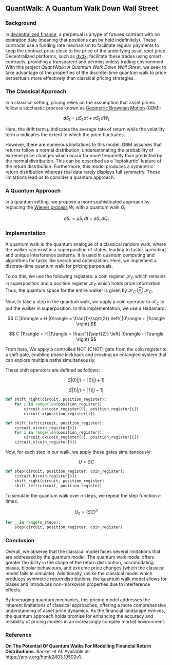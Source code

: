 ## QuantWalk: A Quantum Walk Down Wall Street

### Background

In [decentralized finance](https://ethereum.org/en/defi/), a perpetual is a type of futures contract with no expiration date (meaning that positions can be held indefinitely). These contracts use a funding rate mechanism to facilitate regular payments to keep the contract price close to the price of the underlying asset spot price. Decentralized platforms, such as [dydx](https://dydx.exchange/), facilitate these trades using smart contracts, providing a transparent and permissionless trading environment. With this project *QuantWalk: A Quantum Walk Down Wall Street*, we seek to take advantage of the properties of the discrete-time quantum walk to price perpertuals more effectively than classical pricing strategies.

### The Classical Approach

In a classical setting, pricing relies on the assumption that asset prices follow a stochastic process known as [Geometric Brownian Motion](https://en.wikipedia.org/wiki/Geometric_Brownian_motion) (GBM):

$$
dS_t = \mu S_t \, dt + \sigma S_t \, dW_t
$$

Here, the drift term $\mu$ indicates the average rate of return while the volatility term $\sigma$ indicates the extent to which the price fluctuates.

However, there are numerous limitations to this model: GBM assumes that returns follow a normal distribution, underestimating the probability of extreme price changes which occur far more frequently than predicted by the normal distribution. This can be described as a 'leptokurtic' feature of the return distribution. Furthermore, this model produces a symmetric return distribution whereas real data rarely displays full symmetry. These limitations lead us to consider a quantum approach.


### A Quantum Approach

In a quantum setting, we propose a more sophisticated approach by replacing the [Wiener process](https://en.wikipedia.org/wiki/Wiener_process) $W_t$ with a quantum walk $Q_t$:

$$
dS_t = \mu S_t \, dt + \sigma S_t \, dQ_t
$$

### Implementation

A quantum walk is the quantum analogue of a classical random walk, where the walker can exist in a superposition of states, leading to faster spreading and unique interference patterns. It is used in quantum computing and algorithms for tasks like search and optimization. Here, we implement a discrete-time quantum walk for pricing perpetuals. 

To do this, we use the following registers: a coin register $\mathcal{H}_C$ which remains in superposition and a position register $\mathcal{H}_P$ which holds price information. Thus, the quantum space for the entire walker is given by $\mathcal{H}_C \otimes \mathcal{H}_C$.

Now, to take a step in the quantum walk, we apply a coin operator to $\mathcal{H}_C$ to put the walker in superposition. In this implementation, we use a Hadamard:

$$
C |0\rangle = H |0\rangle = \frac{1}{\sqrt{2}} \left( |0\rangle + |1\rangle \right)
$$

$$
C |1\rangle = H |1\rangle = \frac{1}{\sqrt{2}} \left( |0\rangle - |1\rangle \right)
$$

From here, We apply a controlled NOT (CNOT) gate from the coin register to a shift gate, enabling phase kickback and creating an entangled system that can explore multiple paths simultaneously.

These shift operators are defined as follows:

$$
S |0\rangle |j\rangle = |0\rangle |j+1\rangle
$$

$$
S |1\rangle |j\rangle = |1\rangle |j-1\rangle
$$

```python
def shift_right(circuit, position_register):
    for i in range(len(position_register)):
        circuit.cx(coin_register[0], position_register[i])
        circuit.x(position_register[i])

def shift_left(circuit, position_register):
    circuit.x(coin_register[0])
    for i in range(len(position_register)):
        circuit.cx(coin_register[0], position_register[i])
    circuit.x(coin_register[0]) 
```

Now, for each step in our walk, we apply these gates simultaneously:

$$
U = SC
$$

```python
def step(circuit, position_register, coin_register):
    circuit.h(coin_register[0])
    shift_right(circuit, position_register)
    shift_left(circuit, position_register)
```

To simulate the quantum walk over $n$ steps, we repeat the step function $n$ times:

$$
U_n = (SC)^n
$$

```python
for _ in range(n_steps):
    step(circuit, position_register, coin_register)
```


### Conclusion

Overall, we observe that the classical model faces several limitations that are addressed by the quantum model. The quantum walk model offers greater flexibility in the shape of the return distribution, accomodating biasas, bipolar behaviours, and extreme price changes (which the classical model fails to simulate). Additionally, unlike the classical model which produces symmetric return distributions, the quantum walk model allows for biases and introduces non-markovian properties due to interference effects. 

By leveraging quantum mechanics, this pricing model addresses the inherent limitations of classical approaches, offering a more comprehensive understanding of asset price dynamics. As the financial landscape evolves, the quantum approach holds promise for enhancing the accuracy and reliability of pricing models in an increasingly complex market environment.

### Reference

**On The Potential Of Quantum Walks For Modelling Financial Return Distributions.** Backer et Al. Available at: https://arxiv.org/html/2403.19502v1. 



